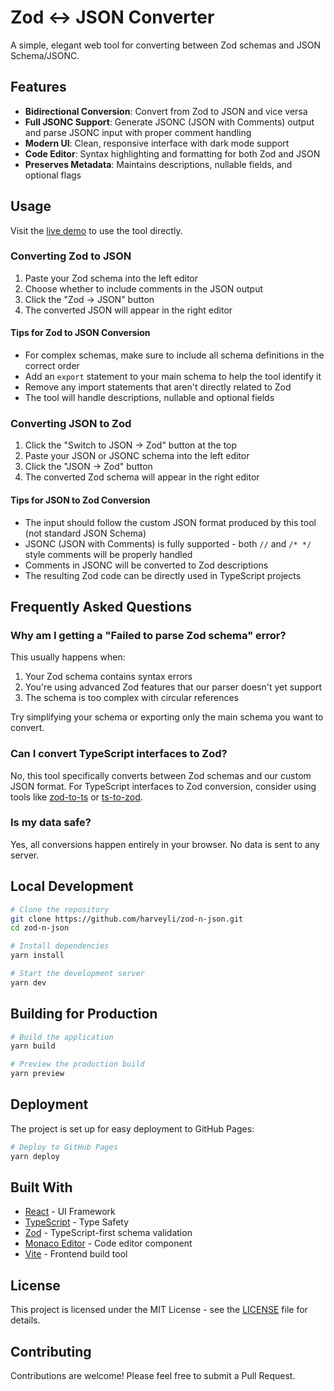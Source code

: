 # Zod ↔️ JSON Converter

A simple, elegant web tool for converting between Zod schemas and JSON Schema/JSONC.

## Features

- **Bidirectional Conversion**: Convert from Zod to JSON and vice versa
- **Full JSONC Support**: Generate JSONC (JSON with Comments) output and parse JSONC input with proper comment handling
- **Modern UI**: Clean, responsive interface with dark mode support
- **Code Editor**: Syntax highlighting and formatting for both Zod and JSON
- **Preserves Metadata**: Maintains descriptions, nullable fields, and optional flags

## Usage

Visit the [live demo](https://harveyli.github.io/zod-n-json/) to use the tool directly.

### Converting Zod to JSON

1. Paste your Zod schema into the left editor
2. Choose whether to include comments in the JSON output
3. Click the "Zod → JSON" button
4. The converted JSON will appear in the right editor

#### Tips for Zod to JSON Conversion
- For complex schemas, make sure to include all schema definitions in the correct order
- Add an `export` statement to your main schema to help the tool identify it
- Remove any import statements that aren't directly related to Zod
- The tool will handle descriptions, nullable and optional fields

### Converting JSON to Zod

1. Click the "Switch to JSON → Zod" button at the top
2. Paste your JSON or JSONC schema into the left editor
3. Click the "JSON → Zod" button
4. The converted Zod schema will appear in the right editor

#### Tips for JSON to Zod Conversion

- The input should follow the custom JSON format produced by this tool (not standard JSON Schema)
- JSONC (JSON with Comments) is fully supported - both `//` and `/* */` style comments will be properly handled
- Comments in JSONC will be converted to Zod descriptions
- The resulting Zod code can be directly used in TypeScript projects

## Frequently Asked Questions

### Why am I getting a "Failed to parse Zod schema" error?
This usually happens when:
1. Your Zod schema contains syntax errors
2. You're using advanced Zod features that our parser doesn't yet support
3. The schema is too complex with circular references

Try simplifying your schema or exporting only the main schema you want to convert.

### Can I convert TypeScript interfaces to Zod?
No, this tool specifically converts between Zod schemas and our custom JSON format. 
For TypeScript interfaces to Zod conversion, consider using tools like 
[zod-to-ts](https://github.com/sachinraja/zod-to-ts) or 
[ts-to-zod](https://github.com/fabien0102/ts-to-zod).

### Is my data safe?
Yes, all conversions happen entirely in your browser. No data is sent to any server.

## Local Development

```bash
# Clone the repository
git clone https://github.com/harveyli/zod-n-json.git
cd zod-n-json

# Install dependencies
yarn install

# Start the development server
yarn dev
```

## Building for Production

```bash
# Build the application
yarn build

# Preview the production build
yarn preview
```

## Deployment

The project is set up for easy deployment to GitHub Pages:

```bash
# Deploy to GitHub Pages
yarn deploy
```

## Built With

- [React](https://reactjs.org/) - UI Framework
- [TypeScript](https://www.typescriptlang.org/) - Type Safety
- [Zod](https://github.com/colinhacks/zod) - TypeScript-first schema validation
- [Monaco Editor](https://microsoft.github.io/monaco-editor/) - Code editor component
- [Vite](https://vitejs.dev/) - Frontend build tool

## License

This project is licensed under the MIT License - see the [LICENSE](LICENSE) file for details.

## Contributing

Contributions are welcome! Please feel free to submit a Pull Request.